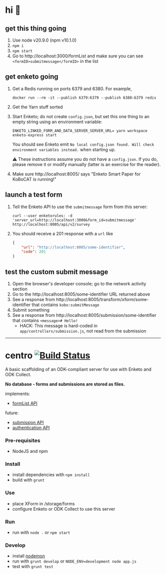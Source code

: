 # hi 👋

## get this thing going

1. Use node v20.9.0 (npm v10.1.0)
1. `npm i`
1. `npm start`
1. Go to http://localhost:3000/formList and make sure you can see `<formID>submitmessage</formID>` in the list

## get enketo going

1. Get a Redis running on ports 6379 and 6380. For example,
   ```
   docker run --rm -it --publish 6379:6379 --publish 6380:6379 redis
   ```
1. Get the Yarn stuff sorted
1. Start Enketo; do not create `config.json`, but set this one thing to an empty string using an environment variable:
   ```
   ENKETO_LINKED_FORM_AND_DATA_SERVER_SERVER_URL= yarn workspace enketo-express start
   ```
   You should see Enketo emit `No local config.json found. Will check environment variables instead.` when starting up.

   ⚠️ These instructions assume you do not have a `config.json`. If you do, please remove it or modify manually (latter is an exercise for the reader).
1. Make sure http://localhost:8005/ says "Enketo Smart Paper for KoBoCAT is running!"

## launch a test form

1. Tell the Enketo API to use the `submitmessage` form from this server:
   ```
   curl --user enketorules: -d 'server_url=http://localhost:3000&form_id=submitmessage' http://localhost:8005/api/v2/survey
   ```
1. You should receive a 201 response with a `url` like
   ```json
   {
       "url": "http://localhost:8005/some-identifier",
       "code": 201
   }
   ```

## test the custom submit message

1. Open the browser's developer console; go to the network activity section
1. Go to the http://localhost:8005/some-identifier URL returned above
1. See a response from http://localhost:8005/transform/xform/some-identifier that contains `kobo:submitMessage`
1. Submit something
1. See a response from http://localhost:8005/submission/some-identifier that contains `<message># Hello!`
    * HACK: This message is hard-coded in `app/controllers/submission.js`, not read from the submission

- - -

centro [![Build Status](https://travis-ci.org/enketo/centro.png)](https://travis-ci.org/enketo/centro)
=============

A basic scaffolding of an ODK-compliant server for use with Enketo and ODK Collect. 

**No database - forms and submissions are stored as files.**

implements:

* [formList API](https://bitbucket.org/javarosa/javarosa/wiki/FormListAPI)

future:

* [submission API](https://bitbucket.org/javarosa/javarosa/wiki/FormSubmissionAPI)
* [authentication API](https://bitbucket.org/javarosa/javarosa/wiki/AuthenticationAPI)

### Pre-requisites
* NodeJS and npm

### Install
* install dependencies with `npm install`
* build with `grunt`

### Use
* place XForm in /storage/forms
* configure Enketo or ODK Collect to use this server

### Run
* run with `node .` or `npm start`

### Develop
* install [nodemon](https://github.com/remy/nodemon)
* run with `grunt develop` or `NODE_ENV=development node app.js`
* test with `grunt test`
